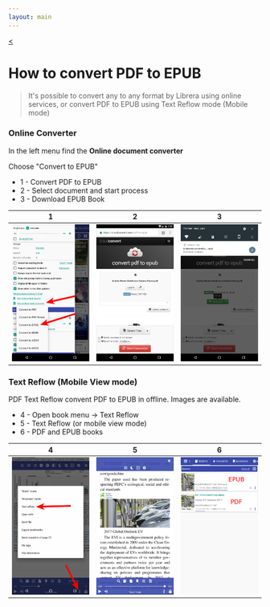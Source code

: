 ```yaml
---
layout: main
---
```

[<](/wiki/faq)

# How to convert PDF to EPUB

> It's possible to convert any to any format by Librera using online services, or convert PDF to EPUB using Text Reflow mode (Mobile mode)

### Online Converter

In the left menu find the **Online document converter**

Choose "Convert to EPUB"

* 1 - Convert PDF to EPUB
* 2 - Select document and start process
* 3 - Download EPUB Book

|1|2|3|
|-|-|-|
![](1.png)|![](2.png)|![](3.png)|


### Text Reflow (Mobile View mode)

PDF Text Reflow convent PDF to EPUB in offline.
Images are available.

* 4 - Open book menu -> Text Reflow
* 5 - Text Reflow (or mobile view mode)
* 6 - PDF and EPUB books

|4|5|6|
|-|-|-|
![](4.png)|![](5.png)|![](6.png)|


